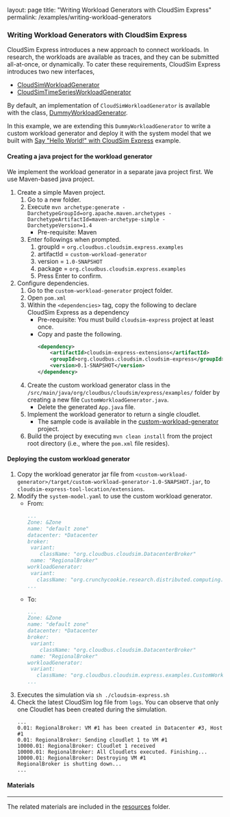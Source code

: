 layout: page
title: "Writing Workload Generators with CloudSim Express"
permalink: /examples/writing-workload-generators

### Writing Workload Generators with CloudSim Express

CloudSim Express introduces a new approach to connect workloads. In research, the workloads are available as traces, and
they can be submitted all-at-once, or dynamically. To cater these requirements, CloudSim Express introduces two new 
interfaces,
- [CloudSimWorkloadGenerator](..%2F..%2F..%2Fextensions%2Fsrc%2Fmain%2Fjava%2Forg%2Fcrunchycookie%2Fresearch%2Fdistributed%2Fcomputing%2Fcloudsim%2Fworkload%2FCloudSimWorkloadGenerator.java)
- [CloudSimTimeSeriesWorkloadGenerator](..%2F..%2F..%2Fextensions%2Fsrc%2Fmain%2Fjava%2Forg%2Fcrunchycookie%2Fresearch%2Fdistributed%2Fcomputing%2Fcloudsim%2Fworkload%2FCloudSimTimeSeriesWorkloadGenerator.java)

By default, an implementation of `CloudSimWorkloadGenerator` is available with the class, 
[DummyWorkloadGenerator](..%2F..%2F..%2Fextensions%2Fsrc%2Fmain%2Fjava%2Forg%2Fcrunchycookie%2Fresearch%2Fdistributed%2Fcomputing%2Fcloudsim%2Fworkload%2Fimpl%2FDummyWorkloadGenerator.java).

In this example, we are extending this `DummyWorkloadGenerator` to write a custom workload generator
and deploy it with the system model that we built with [Say "Hello World!" with CloudSim Express](..%2Fhello-world-example%2Fhello-world-simulation.md) example.

#### Creating a java project for the workload generator

We implement the workload generator in a separate java project first. We use Maven-based 
java project.

1. Create a simple Maven project.
   1. Go to a new folder.
   2. Execute `mvn archetype:generate -DarchetypeGroupId=org.apache.maven.archetypes -DarchetypeArtifactId=maven-archetype-simple -DarchetypeVersion=1.4`
      - Pre-requisite: Maven
   3. Enter followings when prompted.
      1. groupId = `org.cloudbus.cloudsim.express.examples`
      2. artifactId = `custom-workload-generator`
      3. version = `1.0-SNAPSHOT`
      4. package = `org.cloudbus.cloudsim.express.examples`
      5. Press Enter to confirm.
2. Configure dependencies.
   1. Go to the `custom-workload-generator` project folder.
   2. Open `pom.xml`
   3. Within the `<dependencies>` tag, copy the following to declare CloudSim Express as a dependency
      - Pre-requisite: You must build `cloudsim-express` project at least once.
      - Copy and paste the following.
        ```xml
        <dependency>
            <artifactId>cloudsim-express-extensions</artifactId>
            <groupId>org.cloudbus.cloudsim.cloudsim-express</groupId>
            <version>0.1-SNAPSHOT</version>
        </dependency> 
        ```
   4. Create the custom workload generator class in the `/src/main/java/org/cloudbus/cloudsim/express/examples/` folder
   by creating a new file `CustomWorkloadGenerator.java`.
      - Delete the generated `App.java` file.
   5. Implement the workload generator to return a single cloudlet. 
      - The sample code is available in the [custom-workload-generator](resources%2Fcustom-workload-generator) project.
   6. Build the project by executing `mvn clean install` from the project root directory (i.e., where the `pom.xml` 
   file resides).

#### Deploying the custom workload generator

1. Copy the workload generator jar file from `<custom-workload-generator>/target/custom-workload-generator-1.0-SNAPSHOT.jar`, to `cloudsim-express-tool-location/extensions`.
2. Modify the `system-model.yaml` to use the custom workload generator.
   - From: 
     ```yaml
     ...
     Zone: &Zone
     name: "default zone"
     datacenter: *Datacenter
     broker:
      variant:
         className: "org.cloudbus.cloudsim.DatacenterBroker"
      name: "RegionalBroker"
     workloadGenerator:
      variant:
        className: "org.crunchycookie.research.distributed.computing.cloudsim.workload.impl.DummyWorkloadGenerator"   
     ...
     ```
   - To:
     ```yaml
     ...
     Zone: &Zone
     name: "default zone"
     datacenter: *Datacenter
     broker:
      variant:
         className: "org.cloudbus.cloudsim.DatacenterBroker"
      name: "RegionalBroker"
     workloadGenerator:
      variant:
        className: "org.cloudbus.cloudsim.express.examples.CustomWorkloadGenerator"   
     ...
     ```
3. Executes the simulation via `sh ./cloudsim-express.sh`
4. Check the latest CloudSim log file from `logs`. You can observe that only one Cloudlet has been created
during the simulation.
   ```text
   ...
   0.01: RegionalBroker: VM #1 has been created in Datacenter #3, Host #1
   0.01: RegionalBroker: Sending cloudlet 1 to VM #1
   10000.01: RegionalBroker: Cloudlet 1 received
   10000.01: RegionalBroker: All Cloudlets executed. Finishing...
   10000.01: RegionalBroker: Destroying VM #1
   RegionalBroker is shutting down...
   ...
   ```

#### Materials

---

The related materials are included in the [resources](resources) folder.